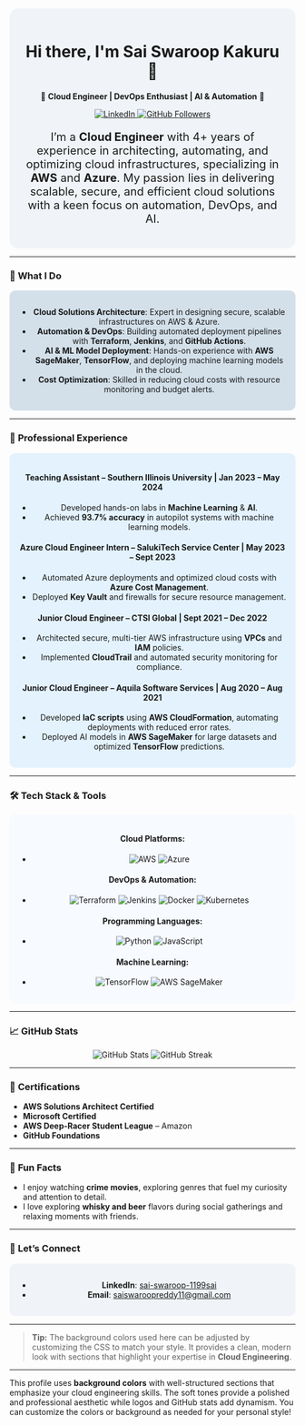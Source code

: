 

<div align="center" style="background-color:#f0f4f8; padding: 20px; border-radius: 15px;">
  
  <h1>Hi there, I'm <strong> Sai Swaroop Kakuru</strong> 👋</h1>
  
  <p>
    🚀 <strong>Cloud Engineer | DevOps Enthusiast | AI & Automation</strong> 🚀
  </p>
  
  <p>
    <a href="https://linkedin.com/in/sai-swaroop-1199sai" target="_blank">
      <img src="https://img.shields.io/badge/LinkedIn-Connect-blue?style=for-the-badge&logo=linkedin&logoColor=white" alt="LinkedIn">
    </a>
    <a href="https://github.com/saiswaroopkakuru" target="_blank">
      <img src="https://img.shields.io/github/followers/your-username?label=Follow&style=for-the-badge&logo=github&logoColor=white" alt="GitHub Followers">
    </a>
  </p>
  
  <p style="font-size: 20px;">
    I’m a <strong>Cloud Engineer</strong> with 4+ years of experience in architecting, automating, and optimizing cloud infrastructures, specializing in <strong>AWS</strong> and <strong>Azure</strong>. My passion lies in delivering scalable, secure, and efficient cloud solutions with a keen focus on automation, DevOps, and AI.
  </p>
</div>

---

### 🌟 **What I Do**

<div align="center" style="background-color:#d3e0ea; padding: 15px; border-radius: 10px;">
  
  - **Cloud Solutions Architecture**: Expert in designing secure, scalable infrastructures on AWS & Azure.
  - **Automation & DevOps**: Building automated deployment pipelines with **Terraform**, **Jenkins**, and **GitHub Actions**.
  - **AI & ML Model Deployment**: Hands-on experience with **AWS SageMaker**, **TensorFlow**, and deploying machine learning models in the cloud.
  - **Cost Optimization**: Skilled in reducing cloud costs with resource monitoring and budget alerts.
  
</div>

---

### 💼 **Professional Experience**

<div align="center" style="background-color:#e3f2fd; padding: 15px; border-radius: 10px;">

#### **Teaching Assistant** – Southern Illinois University | Jan 2023 – May 2024
- Developed hands-on labs in **Machine Learning** & **AI**.
- Achieved **93.7% accuracy** in autopilot systems with machine learning models.

#### **Azure Cloud Engineer Intern** – SalukiTech Service Center | May 2023 – Sept 2023
- Automated Azure deployments and optimized cloud costs with **Azure Cost Management**.
- Deployed **Key Vault** and firewalls for secure resource management.

#### **Junior Cloud Engineer** – CTSI Global | Sept 2021 – Dec 2022
- Architected secure, multi-tier AWS infrastructure using **VPCs** and **IAM** policies.
- Implemented **CloudTrail** and automated security monitoring for compliance.

#### **Junior Cloud Engineer** – Aquila Software Services | Aug 2020 – Aug 2021
- Developed **IaC scripts** using **AWS CloudFormation**, automating deployments with reduced error rates.
- Deployed AI models in **AWS SageMaker** for large datasets and optimized **TensorFlow** predictions.

</div>

---

### 🛠️ **Tech Stack & Tools**

<div align="center" style="background-color:#f7faff; padding: 15px; border-radius: 10px;">

#### **Cloud Platforms**:
- ![AWS](https://img.shields.io/badge/AWS-%23FF9900.svg?style=for-the-badge&logo=amazon-aws&logoColor=white) ![Azure](https://img.shields.io/badge/Azure-%230072C6.svg?style=for-the-badge&logo=microsoft-azure&logoColor=white)

#### **DevOps & Automation**:
- ![Terraform](https://img.shields.io/badge/Terraform-%23623CE4.svg?style=for-the-badge&logo=terraform&logoColor=white) ![Jenkins](https://img.shields.io/badge/Jenkins-%23D24939.svg?style=for-the-badge&logo=jenkins&logoColor=white) ![Docker](https://img.shields.io/badge/Docker-%230db7ed.svg?style=for-the-badge&logo=docker&logoColor=white) ![Kubernetes](https://img.shields.io/badge/Kubernetes-%23326ce5.svg?style=for-the-badge&logo=kubernetes&logoColor=white)

#### **Programming Languages**:
- ![Python](https://img.shields.io/badge/Python-%2314354C.svg?style=for-the-badge&logo=python&logoColor=white) ![JavaScript](https://img.shields.io/badge/JavaScript-%23F7DF1E.svg?style=for-the-badge&logo=javascript&logoColor=black)

#### **Machine Learning**:
- ![TensorFlow](https://img.shields.io/badge/TensorFlow-%23FF6F00.svg?style=for-the-badge&logo=tensorflow&logoColor=white) ![AWS SageMaker](https://img.shields.io/badge/SageMaker-%23013243.svg?style=for-the-badge&logo=amazon-aws&logoColor=white)

</div>

---

### 📈 **GitHub Stats**

<p align="center">
  <img src="https://github-readme-stats.vercel.app/api?username=your-username&show_icons=true&theme=radical" alt="GitHub Stats">
  <img src="https://github-readme-streak-stats.herokuapp.com/?user=your-username&theme=radical" alt="GitHub Streak">
</p>

---

### 🌱 **Certifications**
- **AWS Solutions Architect Certified**
- **Microsoft Certified**
- **AWS Deep-Racer Student League** – Amazon
- **GitHub Foundations**

---

### 🎨 **Fun Facts**
- I enjoy watching **crime movies**, exploring genres that fuel my curiosity and attention to detail.
- I love exploring **whisky and beer** flavors during social gatherings and relaxing moments with friends.

---

### 🤝 **Let’s Connect**

<div align="center" style="background-color:#f0f4f8; padding: 15px; border-radius: 10px;">
  
- **LinkedIn**: [sai-swaroop-1199sai](https://linkedin.com/in/sai-swaroop-1199sai)
- **Email**: saiswaroopreddy11@gmail.com

</div>

---

> **Tip:** The background colors used here can be adjusted by customizing the CSS to match your style. It provides a clean, modern look with sections that highlight your expertise in **Cloud Engineering**.

---

This profile uses **background colors** with well-structured sections that emphasize your cloud engineering skills. The soft tones provide a polished and professional aesthetic while logos and GitHub stats add dynamism. You can customize the colors or background as needed for your personal style!
